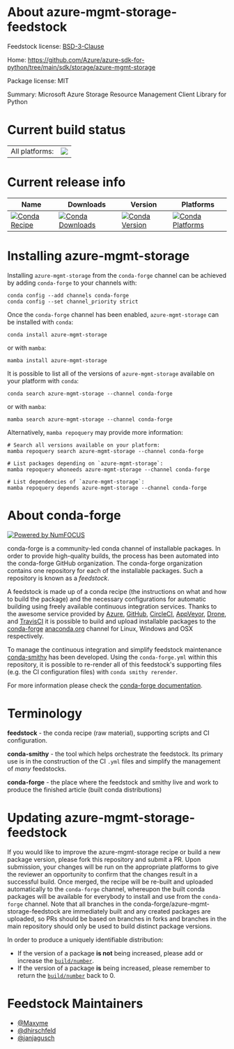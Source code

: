 About azure-mgmt-storage-feedstock
==================================

Feedstock license: [BSD-3-Clause](https://github.com/conda-forge/azure-mgmt-storage-feedstock/blob/main/LICENSE.txt)

Home: https://github.com/Azure/azure-sdk-for-python/tree/main/sdk/storage/azure-mgmt-storage

Package license: MIT

Summary: Microsoft Azure Storage Resource Management Client Library for Python

Current build status
====================


<table><tr><td>All platforms:</td>
    <td>
      <a href="https://dev.azure.com/conda-forge/feedstock-builds/_build/latest?definitionId=2772&branchName=main">
        <img src="https://dev.azure.com/conda-forge/feedstock-builds/_apis/build/status/azure-mgmt-storage-feedstock?branchName=main">
      </a>
    </td>
  </tr>
</table>

Current release info
====================

| Name | Downloads | Version | Platforms |
| --- | --- | --- | --- |
| [![Conda Recipe](https://img.shields.io/badge/recipe-azure--mgmt--storage-green.svg)](https://anaconda.org/conda-forge/azure-mgmt-storage) | [![Conda Downloads](https://img.shields.io/conda/dn/conda-forge/azure-mgmt-storage.svg)](https://anaconda.org/conda-forge/azure-mgmt-storage) | [![Conda Version](https://img.shields.io/conda/vn/conda-forge/azure-mgmt-storage.svg)](https://anaconda.org/conda-forge/azure-mgmt-storage) | [![Conda Platforms](https://img.shields.io/conda/pn/conda-forge/azure-mgmt-storage.svg)](https://anaconda.org/conda-forge/azure-mgmt-storage) |

Installing azure-mgmt-storage
=============================

Installing `azure-mgmt-storage` from the `conda-forge` channel can be achieved by adding `conda-forge` to your channels with:

```
conda config --add channels conda-forge
conda config --set channel_priority strict
```

Once the `conda-forge` channel has been enabled, `azure-mgmt-storage` can be installed with `conda`:

```
conda install azure-mgmt-storage
```

or with `mamba`:

```
mamba install azure-mgmt-storage
```

It is possible to list all of the versions of `azure-mgmt-storage` available on your platform with `conda`:

```
conda search azure-mgmt-storage --channel conda-forge
```

or with `mamba`:

```
mamba search azure-mgmt-storage --channel conda-forge
```

Alternatively, `mamba repoquery` may provide more information:

```
# Search all versions available on your platform:
mamba repoquery search azure-mgmt-storage --channel conda-forge

# List packages depending on `azure-mgmt-storage`:
mamba repoquery whoneeds azure-mgmt-storage --channel conda-forge

# List dependencies of `azure-mgmt-storage`:
mamba repoquery depends azure-mgmt-storage --channel conda-forge
```


About conda-forge
=================

[![Powered by
NumFOCUS](https://img.shields.io/badge/powered%20by-NumFOCUS-orange.svg?style=flat&colorA=E1523D&colorB=007D8A)](https://numfocus.org)

conda-forge is a community-led conda channel of installable packages.
In order to provide high-quality builds, the process has been automated into the
conda-forge GitHub organization. The conda-forge organization contains one repository
for each of the installable packages. Such a repository is known as a *feedstock*.

A feedstock is made up of a conda recipe (the instructions on what and how to build
the package) and the necessary configurations for automatic building using freely
available continuous integration services. Thanks to the awesome service provided by
[Azure](https://azure.microsoft.com/en-us/services/devops/), [GitHub](https://github.com/),
[CircleCI](https://circleci.com/), [AppVeyor](https://www.appveyor.com/),
[Drone](https://cloud.drone.io/welcome), and [TravisCI](https://travis-ci.com/)
it is possible to build and upload installable packages to the
[conda-forge](https://anaconda.org/conda-forge) [anaconda.org](https://anaconda.org/)
channel for Linux, Windows and OSX respectively.

To manage the continuous integration and simplify feedstock maintenance
[conda-smithy](https://github.com/conda-forge/conda-smithy) has been developed.
Using the ``conda-forge.yml`` within this repository, it is possible to re-render all of
this feedstock's supporting files (e.g. the CI configuration files) with ``conda smithy rerender``.

For more information please check the [conda-forge documentation](https://conda-forge.org/docs/).

Terminology
===========

**feedstock** - the conda recipe (raw material), supporting scripts and CI configuration.

**conda-smithy** - the tool which helps orchestrate the feedstock.
                   Its primary use is in the construction of the CI ``.yml`` files
                   and simplify the management of *many* feedstocks.

**conda-forge** - the place where the feedstock and smithy live and work to
                  produce the finished article (built conda distributions)


Updating azure-mgmt-storage-feedstock
=====================================

If you would like to improve the azure-mgmt-storage recipe or build a new
package version, please fork this repository and submit a PR. Upon submission,
your changes will be run on the appropriate platforms to give the reviewer an
opportunity to confirm that the changes result in a successful build. Once
merged, the recipe will be re-built and uploaded automatically to the
`conda-forge` channel, whereupon the built conda packages will be available for
everybody to install and use from the `conda-forge` channel.
Note that all branches in the conda-forge/azure-mgmt-storage-feedstock are
immediately built and any created packages are uploaded, so PRs should be based
on branches in forks and branches in the main repository should only be used to
build distinct package versions.

In order to produce a uniquely identifiable distribution:
 * If the version of a package **is not** being increased, please add or increase
   the [``build/number``](https://docs.conda.io/projects/conda-build/en/latest/resources/define-metadata.html#build-number-and-string).
 * If the version of a package **is** being increased, please remember to return
   the [``build/number``](https://docs.conda.io/projects/conda-build/en/latest/resources/define-metadata.html#build-number-and-string)
   back to 0.

Feedstock Maintainers
=====================

* [@Maxyme](https://github.com/Maxyme/)
* [@dhirschfeld](https://github.com/dhirschfeld/)
* [@janjagusch](https://github.com/janjagusch/)

